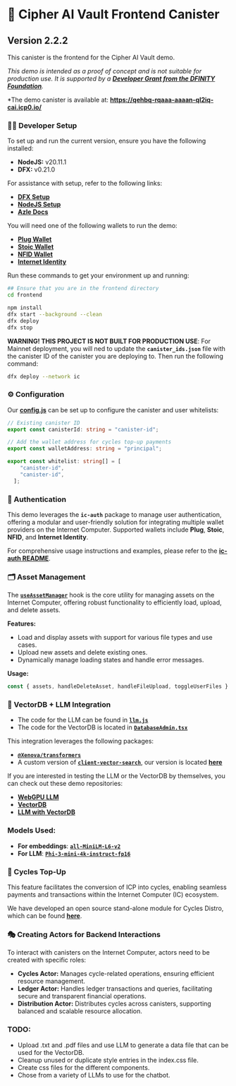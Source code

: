 # 🔐 Cipher AI Vault Frontend Canister
## Version 2.2.2

This canister is the frontend for the Cipher AI Vault demo.

*This demo is intended as a proof of concept and is not suitable for production use. It is supported by a [**Developer Grant from the DFINITY Foundation**](https://dfinity.org/grants).*

*The demo canister is available at: **https://qehbq-rqaaa-aaaan-ql2iq-cai.icp0.io/**

### 👨‍💻 Developer Setup

To set up and run the current version, ensure you have the following installed:
- **NodeJS:** v20.11.1
- **DFX:** v0.21.0

For assistance with setup, refer to the following links:

- [**DFX Setup**](https://internetcomputer.org/docs/current/developer-docs/getting-started/install)
- [**NodeJS Setup**](https://docs.npmjs.com/downloading-and-installing-node-js-and-npm)
- [**Azle Docs**](https://github.com/demergent-labs/azle)

You will need one of the following wallets to  run the demo:

- [**Plug Wallet**](https://plugwallet.ooo/)
- [**Stoic Wallet**](https://www.stoicwallet.com/)
- [**NFID Wallet**](https://nfid.one/)
- [**Internet Identity**](https://identity.raw.ic0.app/)

Run these commands to get your environment up and running:

```bash
## Ensure that you are in the frontend directory
cd frontend

npm install
dfx start --background --clean
dfx deploy
dfx stop
```

**WARNING! THIS PROJECT IS NOT BUILT FOR PRODUCTION USE**: For Mainnet deployment, you will ned to update the **`canister_ids.json`** file with the canister ID of the canister you are deploying to. Then run the following command:
```bash
dfx deploy --network ic
```

### ⚙️ Configuration

Our [**config.js**](https://github.com/supaIC/Cipher-AI-Vault/blob/main/frontend/frontend/config.ts) can be set up to configure the canister and user whitelists:

```typescript
// Existing canister ID
export const canisterId: string = "canister-id";

// Add the wallet address for cycles top-up payments
export const walletAddress: string = "principal";

export const whitelist: string[] = [
    "canister-id",
    "canister-id",
  ];
```

### 🔑 Authentication

This demo leverages the **`ic-auth`** package to manage user authentication, offering a modular and user-friendly solution for integrating multiple wallet providers on the Internet Computer. Supported wallets include **Plug**, **Stoic**, **NFID**, and **Internet Identity**.

For comprehensive usage instructions and examples, please refer to the [**ic-auth README**](https://github.com/supaIC/ic-auth).

### 🗂️ Asset Management

The [**`useAssetManager`**](https://github.com/supaIC/Cipher-AI-Vault/blob/main/frontend/frontend/hooks/assetManager/assetManager.js) hook is the core utility for managing assets on the Internet Computer, offering robust functionality to efficiently load, upload, and delete assets.

**Features:**
- Load and display assets with support for various file types and use cases.
- Upload new assets and delete existing ones.
- Dynamically manage loading states and handle error messages.

**Usage:**
```typescript
const { assets, handleDeleteAsset, handleFileUpload, toggleUserFiles } = useAssetManager(currentUser, bucketName);
```

### 🧠 VectorDB + LLM Integration

- The code for the LLM can be found in [**`llm.js`**](https://github.com/supaIC/Cipher-AI-Vault/blob/main/frontend/frontend/hooks/modelManager/llm.js)
- The code for the VectorDB is located in [**`DatabaseAdmin.tsx`**](https://github.com/supaIC/Cipher-AI-Vault/blob/main/frontend/frontend/components/DatabaseAdmin.tsx)

This integration leverages the following packages:
- [**`@Xenova/transformers`**](https://www.npmjs.com/package/@xenova/transformers)
- A custom version of [**`client-vector-search`**](https://github.com/yusufhilmi/client-vector-search), our version is located [**here**](https://github.com/supaIC/Cipher-AI-Vault/tree/main/frontend/frontend/hooks/client-vector-search)

If you are interested in testing the LLM or the VectorDB by themselves, you can check out these demo repositories:
- [**WebGPU LLM**](https://github.com/supaIC/ic-webgpu-ai-template)
- [**VectorDB**](https://github.com/supaIC/ic-vectordb-graph-template)
- [**LLM with VectorDB**](https://github.com/supaIC/ic-webgpu-ai-graph-demo)

### Models Used:
- **For embeddings**: [**`all-MiniLM-L6-v2`**](https://huggingface.co/Xenova/all-MiniLM-L6-v2)
- **For LLM**: [**`Phi-3-mini-4k-instruct-fp16`**](https://huggingface.co/Xenova/Phi-3-mini-4k-instruct_fp16)

### 🔄 Cycles Top-Up

This feature facilitates the conversion of ICP into cycles, enabling seamless payments and transactions within the Internet Computer (IC) ecosystem.

We have developed an open source stand-alone module for Cycles Distro, which can be found [**here**](https://github.com/supaIC/cycles-distro).


### 🎭 Creating Actors for Backend Interactions

To interact with canisters on the Internet Computer, actors need to be created with specific roles:

- **Cycles Actor:** Manages cycle-related operations, ensuring efficient resource management.
- **Ledger Actor:** Handles ledger transactions and queries, facilitating secure and transparent financial operations.
- **Distribution Actor:** Distributes cycles across canisters, supporting balanced and scalable resource allocation.

### TODO:

- Upload .txt and .pdf files and use LLM to generate a data file that can be used for the VectorDB.
- Cleanup unused or duplicate style entries in the index.css file.
- Create css files for the different components.
- Chose from a variety of LLMs to use for the chatbot.